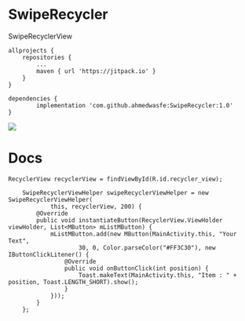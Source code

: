 # SwipeRecycler
SwipeRecyclerView

  	allprojects {
		repositories {
			...
			maven { url 'https://jitpack.io' }
		}
	}
  
    dependencies {
	        implementation 'com.github.ahmedwasfe:SwipeRecycler:1.0'
	}


![](Screenshot_20190716-222454_OrderFoods.jpg)


# Docs

	RecyclerView recyclerView = findViewById(R.id.recycler_view);

        SwipeRecyclerViewHelper swipeRecyclerViewHelper = new SwipeRecyclerViewHelper(
                this, recyclerView, 200) {
            @Override
            public void instantiateButton(RecyclerView.ViewHolder viewHolder, List<MButton> mListMButton) {
                mListMButton.add(new MButton(MainActivity.this, "Your Text",
                        30, 0, Color.parseColor("#FF3C30"), new IButtonClickLitener() {
                    @Override
                    public void onButtonClick(int position) {
                        Toast.makeText(MainActivity.this, "Item : " + position, Toast.LENGTH_SHORT).show();
                    }
                }));
            }
        };
